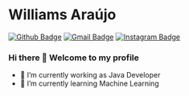 # Williams Araújo

[![Github Badge](https://img.shields.io/badge/-Github-000?style=flat-square&logo=Github&logoColor=white&link=https://github.com/lucasgdb)](https://github.com/willmaraujo/)
[![Gmail Badge](https://img.shields.io/badge/-Gmail-c14438?style=flat-square&logo=Gmail&logoColor=white&link=mailto:rebeccamanzi@gmail.com)](mailto:crfwilliams@gmail.com)
[![Instagram Badge](https://img.shields.io/badge/-Instagram-C13584?style=flat-square&labelColor=C13584&logo=instagram&logoColor=white&link=https://www.instagram.com/willm.araujo/)](https://www.instagram.com/willm.araujo/)

### Hi there 👋 Welcome to my profile


- 🔭 I’m currently working as Java Developer
- 🌱 I’m currently learning Machine Learning

